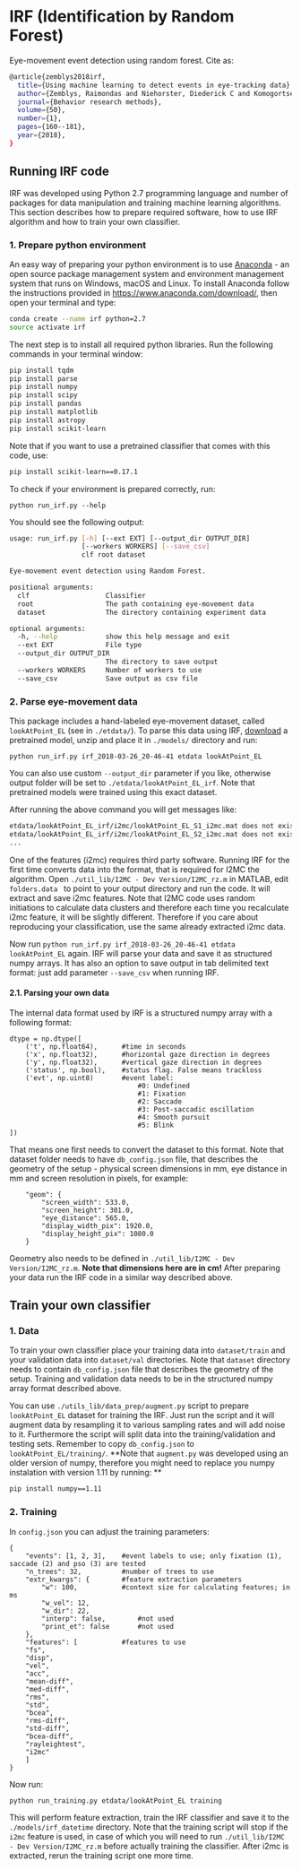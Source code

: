 # IRF (Identification by Random Forest)
Eye-movement event detection using random forest. Cite as:
```sh
@article{zemblys2018irf,
  title={Using machine learning to detect events in eye-tracking data},
  author={Zemblys, Raimondas and Niehorster, Diederick C and Komogortsev, Oleg and Holmqvist, Kenneth},
  journal={Behavior research methods},
  volume={50},
  number={1},
  pages={160--181},
  year={2018},
}
```

## Running IRF code
IRF was developed using Python 2.7 programming language and number of packages for data manipulation and training machine learning algorithms. This section describes how to prepare required software, how to use IRF algorithm and how to train your own classifier.

### 1. Prepare python environment
An easy way of preparing your python environment is to use [Anaconda](https://www.anaconda.com/what-is-anaconda/) - an open source package management system and environment management system that runs on Windows, macOS and Linux. To install Anaconda follow the instructions provided in <https://www.anaconda.com/download/>, then open your terminal and type:

```sh
conda create --name irf python=2.7
source activate irf
```
The next step is to install all required python libraries. Run the following commands in your terminal window:

```sh
pip install tqdm
pip install parse
pip install numpy
pip install scipy
pip install pandas
pip install matplotlib
pip install astropy
pip install scikit-learn
```

Note that if you want to use a pretrained classifier that comes with this code, use:
```sh
pip install scikit-learn==0.17.1
```

To check if your environment is prepared correctly, run:
```Shell
python run_irf.py --help
```

You should see the following output:
```sh
usage: run_irf.py [-h] [--ext EXT] [--output_dir OUTPUT_DIR]
                  [--workers WORKERS] [--save_csv]
                  clf root dataset

Eye-movement event detection using Random Forest.

positional arguments:
  clf                   Classifier
  root                  The path containing eye-movement data
  dataset               The directory containing experiment data

optional arguments:
  -h, --help            show this help message and exit
  --ext EXT             File type
  --output_dir OUTPUT_DIR
                        The directory to save output
  --workers WORKERS     Number of workers to use
  --save_csv            Save output as csv file
```
  
### 2. Parse eye-movement data

This package includes a hand-labeled eye-movement dataset, called `lookAtPoint_EL` (see in `./etdata/`). To parse this data using IRF, [download](https://doi.org/10.3758/s13428-017-0860-3) a pretrained model, unzip and place it in `./models/` directory and run:
```Shell
python run_irf.py irf_2018-03-26_20-46-41 etdata lookAtPoint_EL
```

You can also use custom `--output_dir` parameter if you like, otherwise output folder will be set to `./etdata/lookAtPoint_EL_irf`. Note that pretrained models were trained using this exact dataset.

After running the above command you will get messages like:

```sh
etdata/lookAtPoint_EL_irf/i2mc/lookAtPoint_EL_S1_i2mc.mat does not exist. Run i2mc extractor first!
etdata/lookAtPoint_EL_irf/i2mc/lookAtPoint_EL_S2_i2mc.mat does not exist. Run i2mc extractor first!
...
```
One of the features (i2mc) requires third party software. Running IRF for the first time converts data into the format, that is required for I2MC the algorithm. Open `./util_lib/I2MC - Dev Version/I2MC_rz.m` in MATLAB, edit `folders.data ` to point to your output directory and run the code. It will extract and save i2mc features. Note that I2MC code uses random initiations to calculate data clusters and therefore each time you recalculate i2mc feature, it will be slightly different. Therefore if you care about reproducing your classification, use the same already extracted i2mc data.

Now run `python run_irf.py irf_2018-03-26_20-46-41 etdata lookAtPoint_EL` again. IRF will parse your data and save it as structured numpy arrays. It has also an option to save output in tab delimited text format: just add parameter `--save_csv` when running IRF.

#### 2.1. Parsing your own data
The internal data format used by IRF is a structured numpy array with a following format:
```
dtype = np.dtype([
	('t', np.float64),		#time in seconds
	('x', np.float32),		#horizontal gaze direction in degrees
	('y', np.float32), 		#vertical gaze direction in degrees
	('status', np.bool),	#status flag. False means trackloss 
	('evt', np.uint8)		#event label:
								#0: Undefined
								#1: Fixation
								#2: Saccade
								#3: Post-saccadic oscillation
								#4: Smooth pursuit
								#5: Blink
])
```
That means one first needs to convert the dataset to this format. Note that dataset folder needs to have `db_config.json` file, that describes the geometry of the setup - physical screen dimensions in mm, eye distance in mm and screen resolution in pixels, for example:
```
    "geom": {
        "screen_width": 533.0,
        "screen_height": 301.0,
        "eye_distance": 565.0,
        "display_width_pix": 1920.0,
        "display_height_pix": 1080.0
    }
```
Geometry also needs to be defined in `./util_lib/I2MC - Dev Version/I2MC_rz.m`. **Note that dimensions here are in cm!** After preparing your data run the IRF code in a similar way described above. 

## Train your own classifier
### 1. Data
To train your own classifier place your training data into `dataset/train` and your validation data into `dataset/val` directories. Note that `dataset` directory needs to contain `db_config.json` file that describes the geometry of the setup. Training and validation data needs to be in the structured numpy array format described above.

You can use `./utils_lib/data_prep/augment.py` script to prepare `lookAtPoint_EL` dataset for training the IRF. Just run the script and it will augment data by resampling it to various sampling rates and will add noise to it. Furthermore the script will split data into the training/validation and testing sets. Remember to copy `db_config.json` to `lookAtPoint_EL/training/`.
**Note that `augment.py` was developed using an older version of numpy, therefore you might need to replace you numpy instalation with version 1.11 by running: **
```sh
pip install numpy==1.11
```

### 2. Training
In `config.json` you can adjust the training parameters:
```
{
    "events": [1, 2, 3],	#event labels to use; only fixation (1), saccade (2) and pso (3) are tested
    "n_trees": 32,			#number of trees to use
    "extr_kwargs": {		#feature extraction parameters
        "w": 100,			#context size for calculating features; in ms
        "w_vel": 12,			
        "w_dir": 22,
        "interp": false,		#not used
        "print_et": false		#not used
    },
    "features": [			#features to use
	"fs",
	"disp",
	"vel",
	"acc",
	"mean-diff",
	"med-diff",
	"rms",
	"std",
	"bcea",
	"rms-diff",
	"std-diff",
	"bcea-diff",
	"rayleightest",
	"i2mc"
    ]
}
```
Now run:
```
python run_training.py etdata/lookAtPoint_EL training
```
This will perform feature extraction, train the IRF classifier and save it to the `./models/irf_datetime` directory. Note that the training script will stop if the `i2mc` feature is used, in case of which you will need to run `./util_lib/I2MC - Dev Version/I2MC_rz.m` before actually training the classifier. After i2mc is extracted, rerun the training script one more time.
